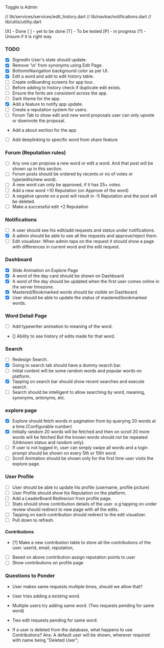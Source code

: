 Toggle is Admin 

// lib/services/services/edit_history.dart
// lib/navbar/notifications.dart
// lib/utils/utility.dart


[X] - Done
[ ] - yet to be done
[T] - To be tested
[P] - in progress
[?] - Unsure if it is right way

### TODO

- [X] SignedIn User's state should update.
- [X] Remove '\n' from synonyms using Edit Page.
- [X] BottomnNavigation background color as per UI.
- [X] Edit a word and add to edit history table.
- [ ] Create onBoarding screens for app tour.
- [ ] Before adding to history check if duplicate edit exists.
- [ ] Ensure the fonts are consistent across the app.
- [ ] Dark theme for the app.
- [X] Add a feature to notify app update.
- [ ] Create a reputation system for users.
- [ ] Forum Tab to show edit and new word proposals user can only upvote or downvote the proposal.
- Add a about section for the app
- [ ] Add deeplinking to specific word from share feature

### Forum (Reputation rules)

- [ ] Any one can propose a new word or edit a word. And that post will be shown up in this section.
- [ ] Forum posts should be ordered by recents or no of votes or type(edits/new word).
- [ ] A new word can only be approved, if it has 25+ votes.
- [ ] Add a new word +10 Reputation (on Approve of the word)
- [ ] A negative upvote on a post will result in -5 Reputation and the post will be deleted.
- [ ] Make a successful edit +2 Reputation

### Notifications

- [ ] A user should see his edit/add requests and status under notifications.
- [X] A admin should be able to see all the requests and approve/reject them.
- [ ] Edit visualizer: When admin taps on the request it should show a page with differences in current word and the edit request.

### Dashboard

- [X] Slide Animation on Explore Page
- [X] A word of the day card should be shown on Dashboard
- [X] A word of the day should be updated when the first user comes online in the server timezone.
- [X] Mastered/Bookmarked words should be visible on Dashboard.
- [X] User should be able to update the status of mastered/bookmarked words.

### Word Detail Page

- [ ] Add typewriter animation to meaning of the word.
- [] Ability to see history of edits made for that word.

### Search

- [ ] Redesign Search.
- [X] Going to search tab should have a dummy search bar.
- [ ] Initial content will be some random words and popular words on platform.
- [X] Tapping on search bar should show recent searches and execute search.
- [ ] Search should be intelligent to allow searching by word, meaning, synonyms, antonyms, etc.

### explore page

- [X] Explore should fetch words in pagination from by querying 20 words at a time.(Configurable number)
- [X] Initially random 20 words will be fetched and then on scroll 20 more words will be fetched But the known words should not be repeated (Unknown status and random only).
- [ ] If user is not logged In, user can simply swipe all words and a login prompt should be shown on every 5th or 10th word.
- [ ] Scroll Animation should be shown only for the first time user visits the explore page.

### User Profile

- [ ] User should be able to update his profile (username, profile picture)
- [ ] User Profile should show his Reputation on the platform.
- [ ] Add a LeaderBoard Redirecion from profile page.
- [ ] Stats should show contribution details of the user. e.g tapping on under review should
redirect to new page with all the edits.
- [ ] Tapping on each contribution should redirect to the edit visualizer.
- [ ] Pull down to refresh.

#### Contributions

- [?] Make a new contribution table to store all the contributions of the user.
     userId, email, reputation,
- [ ] Based on above contribution assign reputation points to user
- [ ] Show contributions on profile page

### Questions to Ponder
- User makes same requests multiple times, should we allow that?

- User tries adding a existing word.

- Multiple users try adding same word. (Two requests pending for same word)

- Two edit requests pending for same word.

- If a user is deleted from the database, what happens to use Contributions?
Ans: A default user will be shown, wherever required with name being "Deleted User";
